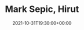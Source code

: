 ---
templateKey: event
guid: 4EC6CF1E-3730-A741-5789-3182267BD71D
date: 2021-10-31T19:30:00+00:00
eventTime: '7:30pm'
title: Mark Sepic, Hirut
artist: Mark Sepic
city: Toronto
venue: Hirut
group: Tim Shia
guests: John Yelland, Rich Underhill
---